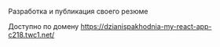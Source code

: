 Разработка и публикация своего резюме

Доступно по домену https://dzianispakhodnia-my-react-app-c218.twc1.net/
